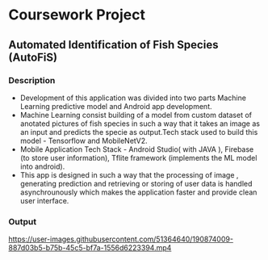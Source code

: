 # Coursework Project

## Automated Identification of Fish Species (AutoFiS)

### Description
<ul>
<li>Development of this application was divided into two parts Machine Learning predictive model and Android app development.</li>
 <li>Machine Learning consist building of a model from custom dataset of anotated pictures of fish species in such a way that it takes an image as an input and predicts the specie as output.Tech stack used to build this model - Tensorflow and MobileNetV2.</li>

<li> Mobile Application Tech Stack -  Android Studio( with JAVA ), Firebase (to store user information), Tflite framework (implements the ML model into android).</li>
<li>
 This app is designed in such a way that the processing of image , generating prediction and retrieving or storing of user data is handled asynchrounously which makes the application faster and provide clean user interface.  </li>
</ul>

### Output

https://user-images.githubusercontent.com/51364640/190874009-887d03b5-b75b-45c5-bf7a-1556d6223394.mp4

